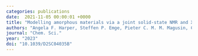 ```yaml
---
categories: publications
date:  2021-11-05 00:00:01 +0000
title: "Modelling amorphous materials via a joint solid-state NMR and X-ray absorption spectroscopy and DFT approach: application to alumina"
authors: "Angela F. Harper, Steffen P. Emge, Pieter C. M. M. Magusin, Clare P. Grey, Andrew J. Morris"
journal: "Chem. Sci."
year: "2023"
doi: "10.1039/D2SC04035B"
---
```

